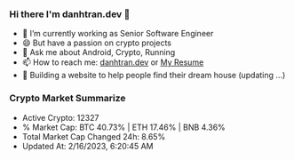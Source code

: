 ### Hi there I'm danhtran.dev 👋

- 🔭 I’m currently working as Senior Software Engineer
- 😄 But have a passion on crypto projects
- 💬 Ask me about Android, Crypto, Running 
- 📫 How to reach me: <a href="https://danhtran.dev" target="_blank">danhtran.dev</a> or <a href="Dan-Resume.pdf" target="_blank">My Resume</a>
- 🌱 Building a website to help people find their dream house (updating ...)

### Crypto Market Summarize
- Active Crypto: 12327
- % Market Cap: BTC 40.73% | ETH 17.46% | BNB 4.36%
- Total Market Cap Changed 24h: 8.65%
- Updated At: 2/16/2023, 6:20:45 AM
